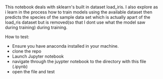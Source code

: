 This notebook deals with sklearn's built in dataset load_iris. I also explore as i learn in the process how to train models using the available dataset then predicts the species of the sample data set which is actually apart of the load_ris dataset but is removed(so that I dont use what the model saw during training) during training.

How to test:
- Ensure you have anaconda installed in your machine.
- clone the repo
- Launch Jupyter notebook
- navigate through the juypter notebook to the directory with this file (.ipynb)
- open the file and test
